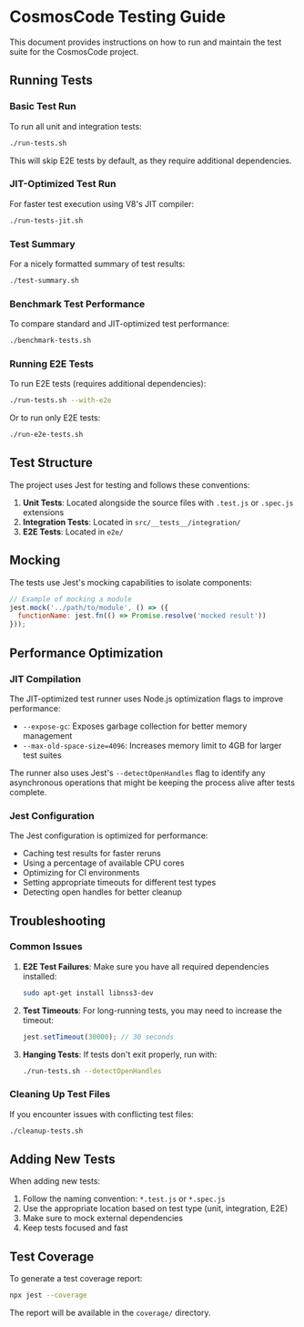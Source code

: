 # CosmosCode Testing Guide

This document provides instructions on how to run and maintain the test suite for the CosmosCode project.

## Running Tests

### Basic Test Run

To run all unit and integration tests:

```bash
./run-tests.sh
```

This will skip E2E tests by default, as they require additional dependencies.

### JIT-Optimized Test Run

For faster test execution using V8's JIT compiler:

```bash
./run-tests-jit.sh
```

### Test Summary

For a nicely formatted summary of test results:

```bash
./test-summary.sh
```

### Benchmark Test Performance

To compare standard and JIT-optimized test performance:

```bash
./benchmark-tests.sh
```

### Running E2E Tests

To run E2E tests (requires additional dependencies):

```bash
./run-tests.sh --with-e2e
```

Or to run only E2E tests:

```bash
./run-e2e-tests.sh
```

## Test Structure

The project uses Jest for testing and follows these conventions:

1. **Unit Tests**: Located alongside the source files with `.test.js` or `.spec.js` extensions
2. **Integration Tests**: Located in `src/__tests__/integration/`
3. **E2E Tests**: Located in `e2e/`

## Mocking

The tests use Jest's mocking capabilities to isolate components:

```javascript
// Example of mocking a module
jest.mock('../path/to/module', () => ({
  functionName: jest.fn(() => Promise.resolve('mocked result'))
}));
```

## Performance Optimization

### JIT Compilation

The JIT-optimized test runner uses Node.js optimization flags to improve performance:

- `--expose-gc`: Exposes garbage collection for better memory management
- `--max-old-space-size=4096`: Increases memory limit to 4GB for larger test suites

The runner also uses Jest's `--detectOpenHandles` flag to identify any asynchronous operations that might be keeping the process alive after tests complete.

### Jest Configuration

The Jest configuration is optimized for performance:

- Caching test results for faster reruns
- Using a percentage of available CPU cores
- Optimizing for CI environments
- Setting appropriate timeouts for different test types
- Detecting open handles for better cleanup

## Troubleshooting

### Common Issues

1. **E2E Test Failures**: Make sure you have all required dependencies installed:
   ```bash
   sudo apt-get install libnss3-dev
   ```

2. **Test Timeouts**: For long-running tests, you may need to increase the timeout:
   ```javascript
   jest.setTimeout(30000); // 30 seconds
   ```

3. **Hanging Tests**: If tests don't exit properly, run with:
   ```bash
   ./run-tests.sh --detectOpenHandles
   ```

### Cleaning Up Test Files

If you encounter issues with conflicting test files:

```bash
./cleanup-tests.sh
```

## Adding New Tests

When adding new tests:

1. Follow the naming convention: `*.test.js` or `*.spec.js`
2. Use the appropriate location based on test type (unit, integration, E2E)
3. Make sure to mock external dependencies
4. Keep tests focused and fast

## Test Coverage

To generate a test coverage report:

```bash
npx jest --coverage
```

The report will be available in the `coverage/` directory.
